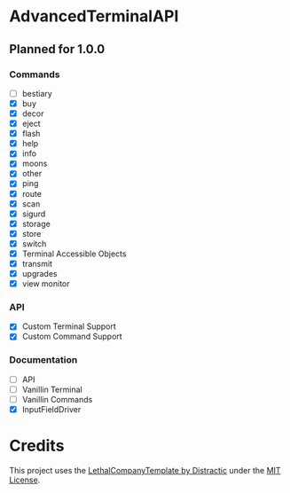 # AdvancedTerminalAPI

## Planned for 1.0.0
### Commands
- [ ] bestiary
- [x] buy
- [x] decor
- [x] eject
- [x] flash
- [x] help
- [x] info
- [x] moons
- [x] other
- [x] ping
- [x] route
- [x] scan
- [x] sigurd
- [x] storage
- [x] store
- [x] switch
- [x] Terminal Accessible Objects
- [x] transmit
- [x] upgrades
- [x] view monitor

### API
- [x] Custom Terminal Support
- [x] Custom Command Support

### Documentation
- [ ] API 
- [ ] Vanillin Terminal
- [ ] Vanillin Commands
- [x] InputFieldDriver

# Credits
This project uses the [LethalCompanyTemplate by Distractic](https://github.com/Distractic/LethalCompanyTemplate) under the [MIT License](https://github.com/Distractic/LethalCompanyTemplate/blob/main/LICENSE).